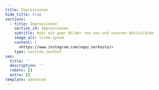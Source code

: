 ```yaml
---
title: Impressionen
hide_title: true
sections:
  - title: Impressionen
    section_id: Impressionen
    subtitle: Hier ein paar Bilder von uns und unseren Aktivitäten
    image_alt: lorem-ipsum
    content: |
      <https://www.instagram.com/napu_verkosto/>
    type: section_content
seo:
  title: ''
  description: ''
  robots: []
  extra: []
template: advanced
---
```

